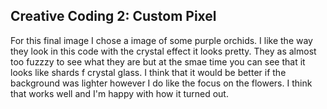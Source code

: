 ## Creative Coding 2: Custom Pixel

For this final image I chose a image of some purple orchids. I like the way they look in this code with the crystal effect it looks pretty. They as almost too fuzzzy to see what they are but at the smae time you can see that it looks like shards f crystal glass. I think that it would be better if the background was lighter however I do like the focus on the flowers. I think that works well and I'm happy with how it turned out. 
